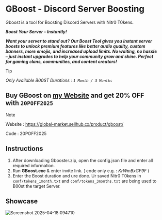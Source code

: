 # GBoost - Discord Server Boosting
Gboost is a tool for Boosting Discord Servers with Nitr0 T0kens.

***Boost Your Server – Instantly!***

***Want your server to stand out? Our Boost Tool gives you instant server boosts to unlock premium features like better audio quality, custom banners, more emojis, and increased upload limits. No waiting, no hassle – just instant upgrades to help your community grow and shine. Perfect for gaming clans, communities, and content creators!***


> [!TIP]
> *Only Available B00ST Durations : `1 Month / 3 Months`*

## Buy GBoost on [my Website](https://global-market.sellhub.cx/product/gboost/) and get 20% OFF with `20POFF2025`
> [!NOTE]
> Website : https://global-market.sellhub.cx/product/gboost/
>
> Code : 20POFF2025

## Instructions
1. After downloading Gbooster.zip, open the config.json file and enter all required information.
2. Run **GBoost.exe** & enter invite link. ( code only e.g. : *KrWmBxGF9F* )
3. Enter the Boost duration and ure done. Ur saved Nitr0 T0kens in `conf/tokens_1month.txt` and `conf/tokens_3months.txt` are being used to B00st the target Server.

## Showcase
![Screenshot 2025-04-18 094710](https://github.com/user-attachments/assets/1385306d-7726-450e-9b21-c9f382f11e83)
